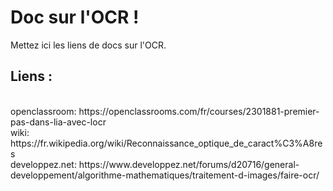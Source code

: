 <h1>Doc sur l'OCR !</h1>

Mettez ici les liens de docs sur l'OCR.

<h2>Liens :</h2>
<br/>
openclassroom: https://openclassrooms.com/fr/courses/2301881-premier-pas-dans-lia-avec-locr
<br/>
wiki: https://fr.wikipedia.org/wiki/Reconnaissance_optique_de_caract%C3%A8res
<br/>
developpez.net: https://www.developpez.net/forums/d20716/general-developpement/algorithme-mathematiques/traitement-d-images/faire-ocr/
